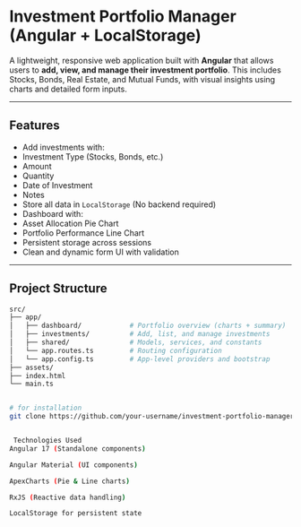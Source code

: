 #  Investment Portfolio Manager (Angular + LocalStorage)

A lightweight, responsive web application built with **Angular** that allows users to **add, view, and manage their investment portfolio**. This includes Stocks, Bonds, Real Estate, and Mutual Funds, with visual insights using charts and detailed form inputs.

---

##  Features

-  Add investments with:
  - Investment Type (Stocks, Bonds, etc.)
  - Amount
  - Quantity
  - Date of Investment
  - Notes
-  Store all data in `LocalStorage` (No backend required)
-  Dashboard with:
  - Asset Allocation Pie Chart
  - Portfolio Performance Line Chart
-  Persistent storage across sessions
-  Clean and dynamic form UI with validation

---

##  Project Structure

```bash
src/
├── app/
│   ├── dashboard/            # Portfolio overview (charts + summary)
│   ├── investments/          # Add, list, and manage investments
│   ├── shared/               # Models, services, and constants
│   └── app.routes.ts         # Routing configuration
│   └── app.config.ts         # App-level providers and bootstrap
├── assets/
├── index.html
└── main.ts


# for installation 
git clone https://github.com/your-username/investment-portfolio-manager.git


 Technologies Used
Angular 17 (Standalone components)

Angular Material (UI components)

ApexCharts (Pie & Line charts)

RxJS (Reactive data handling)

LocalStorage for persistent state
